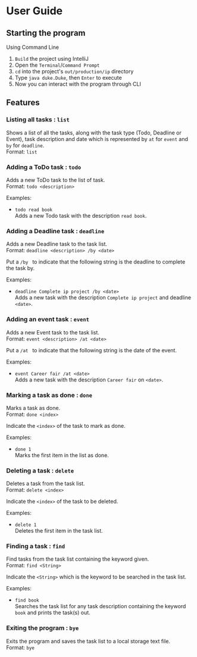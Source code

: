 # User Guide

## Starting the program

Using Command Line
1. `Build` the project using IntelliJ
2. Open the `Terminal`/`Command Prompt`
3. `cd` into the project's `out/production/ip` directory
4. Type `java duke.Duke`, then `Enter` to execute
5. Now you can interact with the program through CLI

## Features 

### Listing all tasks : `list`

Shows a list of all the tasks, along with the task type (Todo, Deadline or Event), task description 
and date which is represented by `at` for `event` and `by` for `deadline`.  
Format: `list`

### Adding a ToDo task : `todo`

Adds a new ToDo task to the list of task.  
Format: `todo <description>`

Examples:
* `todo read book`  
Adds a new Todo task with the description `read book`.

### Adding a Deadline task : `deadline`

Adds a new Deadline task to the task list.  
Format: `deadline <description> /by <date>`

Put a `/by ` to indicate that the following string is the deadline to complete the task by.   

Examples:
* `deadline Complete ip project /by <date>`  
Adds a new task with the description `Complete ip project` and deadline `<date>`.

### Adding an event task : `event`

Adds a new Event task to the task list.  
Format: `event <description> /at <date>`

Put a `/at ` to indicate that the following string is the date of the event.   

Examples:
* `event Career fair /at <date>`  
Adds a new task with the description `Career fair` on `<date>`.


### Marking a task as done : `done`

Marks a task as done.  
Format: `done <index>`

Indicate the `<index>` of the task to mark as done.

Examples:
* `done 1`  
Marks the first item in the list as done.

### Deleting a task : `delete`

Deletes a task from the task list.  
Format: `delete <index>`

Indicate the `<index>` of the task to be deleted.

Examples:
* `delete 1`  
Deletes the first item in the task list.

### Finding a task : `find`

Find tasks from the task list containing the keyword given.  
Format: `find <String>`

Indicate the `<String>` which is the keyword to be searched in the task list.

Examples:
* `find book`  
Searches the task list for any task description containing the keyword `book` and prints the task(s) out.

### Exiting the program : `bye`

Exits the program and saves the task list to a local storage text file.  
Format: `bye`